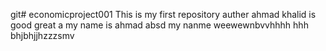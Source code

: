 git# economicproject001
This is my first repository
auther ahmad khalid is good
great
a
my name   is ahmad
absd my nanme
weewewnbvvhhhh  hhh bhjbhjjhzzzsmv